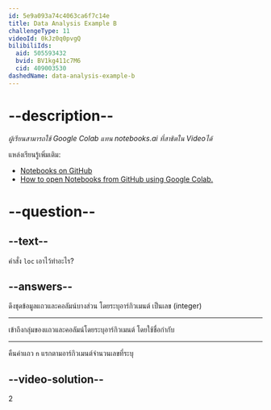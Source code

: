 ```yaml
---
id: 5e9a093a74c4063ca6f7c14e
title: Data Analysis Example B
challengeType: 11
videoId: 0kJz0q0pvgQ
bilibiliIds:
  aid: 505593432
  bvid: BV1kg411c7M6
  cid: 409003530
dashedName: data-analysis-example-b
---
```


# --description--

*ผู้เรียนสามารถใช้ Google Colab แทน notebooks.ai ที่สาธิตใน Videoได้*

แหล่งเรียนรู้เพิ่มเติม:

-   [Notebooks on GitHub](https://github.com/ine-rmotr-curriculum/FreeCodeCamp-Pandas-Real-Life-Example)
-   [How to open Notebooks from GitHub using Google Colab.](https://colab.research.google.com/github/googlecolab/colabtools/blob/master/notebooks/colab-github-demo.ipynb)

# --question--

## --text--

คำสั่ง `loc` เอาไว้ทำอะไร?

## --answers--

ดึงชุดข้อมูลแถวและคอลัมน์บางส่วน โดยระบุอาร์กิวเมนต์ เป็นเลข (integer)

---

เข้าถึงกลุ่มของแถวและคอลัมน์โดยระบุอาร์กิวเมนต์ โดยใช้ชื่อกำกับ

---

คืนค่าแถว `n` แรกตามอาร์กิวเมนต์จำนวนเลขที่ระบุ 

## --video-solution--

2

